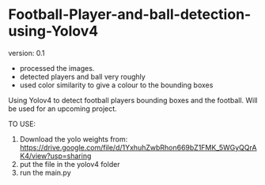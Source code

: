 # Football-Player-and-ball-detection-using-Yolov4

version: 0.1
 - processed the images.
 - detected players and ball very roughly
 - used color similarity to give a colour to the bounding boxes

Using Yolov4 to detect football players bounding boxes and the football. Will be used for an upcoming project.

TO USE:

1. Download the yolo weights from: https://drive.google.com/file/d/1YxhuhZwbRhon669bZ1FMK_5WGyQQrAK4/view?usp=sharing
2. put the file in the yolov4 folder
3. run the main.py
